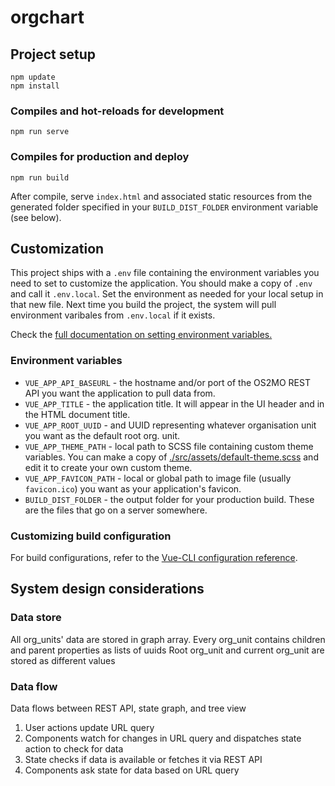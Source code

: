 # orgchart


## Project setup
```
npm update
npm install
```

### Compiles and hot-reloads for development
```
npm run serve
```

### Compiles for production and deploy
```
npm run build
```
After compile, serve `index.html` and associated static resources from the generated folder specified in your `BUILD_DIST_FOLDER` environment variable (see below).


## Customization

This project ships with a `.env` file containing the environment variables you need to set to customize the application. You should make a copy of `.env` and call it `.env.local`. Set the environment as needed for your local setup in that new file. Next time you build the project, the system will pull environment varibales from `.env.local` if it exists.

Check the [full documentation on setting environment variables.](https://cli.vuejs.org/guide/mode-and-env.html#modes)

### Environment variables

* `VUE_APP_API_BASEURL` - the hostname and/or port of the OS2MO REST API you want the application to pull data from.
* `VUE_APP_TITLE` - the application title. It will appear in the UI header and in the HTML document title.
* `VUE_APP_ROOT_UUID` - and UUID representing whatever organisation unit you want as the default root org. unit.
* `VUE_APP_THEME_PATH` - local path to SCSS file containing custom theme variables. You can make a copy of [./src/assets/default-theme.scss](./src/assets/default-theme.scss) and edit it to create your own custom theme.
* `VUE_APP_FAVICON_PATH` - local or global path to image file (usually `favicon.ico`) you want as your application's favicon.
* `BUILD_DIST_FOLDER` - the output folder for your production build. These are the files that go on a server somewhere.


### Customizing build configuration

For build configurations, refer to the [Vue-CLI configuration reference](https://cli.vuejs.org/config/).


## System design considerations

### Data store
All org_units' data are stored in graph array.
Every org_unit contains children and parent properties as lists of uuids
Root org_unit and current org_unit are stored as different values

### Data flow

Data flows between REST API, state graph, and tree view

1. User actions update URL query
2. Components watch for changes in URL query and dispatches state action to check for data
3. State checks if data is available or fetches it via REST API
4. Components ask state for data based on URL query


